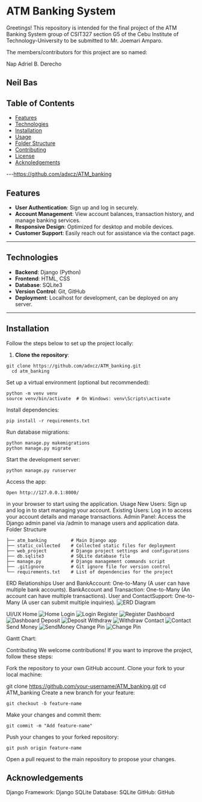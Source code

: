# ATM Banking System

Greetings! This repository is intended for the final project of the ATM Banking System group of CSIT327 section G5 of the Cebu Institute of Technology-University to be submitted to Mr. Joemari Amparo.

The members/contributors for this project are so named:

Nap Adriel B. Derecho

Neil Bas
---

## Table of Contents

- [Features](#features)
- [Technologies](#technologies)
- [Installation](#installation)
- [Usage](#usage)
- [Folder Structure](#folder-structure)
- [Contributing](#contributing)
- [License](#license)
- [Acknoledgements](#Acknowledgements)

---https://github.com/adxcz/ATM_banking

## Features

- **User Authentication**: Sign up and log in securely.
- **Account Management**: View account balances, transaction history, and manage banking services.
- **Responsive Design**: Optimized for desktop and mobile devices.
- **Customer Support**: Easily reach out for assistance via the contact page.

---

## Technologies

- **Backend**: Django (Python)
- **Frontend**: HTML, CSS
- **Database**: SQLite3
- **Version Control**: Git, GitHub
- **Deployment**: Localhost for development, can be deployed on any server.

---

## Installation

Follow the steps below to set up the project locally:

1. **Clone the repository**:
 ```
git clone https://github.com/adxcz/ATM_banking.git
   cd atm_banking
```
   
Set up a virtual environment (optional but recommended):
```
python -m venv venv
source venv/bin/activate  # On Windows: venv\Scripts\activate
```
Install dependencies:
```
pip install -r requirements.txt
```

Run database migrations:
```
python manage.py makemigrations
python manage.py migrate
```

Start the development server:
```
python manage.py runserver
```

Access the app:
```
Open http://127.0.0.1:8000/
```

 in your browser to start using the application.
Usage
New Users: Sign up and log in to start managing your account.
Existing Users: Log in to access your account details and manage transactions.
Admin Panel: Access the Django admin panel via /admin to manage users and application data.
Folder Structure
```
├── atm_banking         # Main Django app
├── static_collected    # Collected static files for deployment
├── web_project         # Django project settings and configurations
├── db.sqlite3          # SQLite database file
├── manage.py           # Django management commands script
├── .gitignore          # Git ignore file for version control
└── requirements.txt    # List of dependencies for the project
```
ERD
Relationships
User and BankAccount: One-to-Many (A user can have multiple bank accounts).
BankAccount and Transaction: One-to-Many (An account can have multiple transactions).
User and ContactSupport: One-to-Many (A user can submit multiple inquiries).
![ERD Diagram](images/UpdatedERD.png)

UI/UX
Home
![Home](images/Home.png)
Login
![Login](images/Login.png)
Register
![Register](images/Register.png)
Dashboard
![Dashboard](images/Dashboard.png)
Deposit
![Deposit](images/Deposit.png)
Withdraw
![Withdraw](images/Withdraw.png)
Contact
![Contact](images/Contact.png)
Send Money
![SendMoney](images/Sendmoney.png)
Change Pin
![Change Pin](images/Changepin.png)

Gantt Chart:



Contributing
We welcome contributions! If you want to improve the project, follow these steps:

Fork the repository to your own GitHub account.
Clone your fork to your local machine:

git clone https://github.com/your-username/ATM_banking.git
cd ATM_banking
Create a new branch for your feature:
```
git checkout -b feature-name
```
Make your changes and commit them:
```
git commit -m "Add feature-name"
```

Push your changes to your forked repository:
```
git push origin feature-name
```
Open a pull request to the main repository to propose your changes.


## Acknowledgements
Django Framework: Django
SQLite Database: SQLite
GitHub: GitHub
